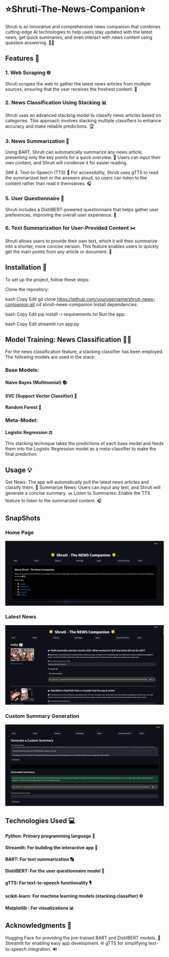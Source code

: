 # ⭐Shruti-The-News-Companion⭐

Shruti is an innovative and comprehensive news companion that combines cutting-edge AI technologies to help users stay updated with the latest news, get quick summaries, and even interact with news content using question answering. 📰🤖



## Features 🚀
### 1. Web Scraping 🌐
Shruti scrapes the web to gather the latest news articles from multiple sources, ensuring that the user receives the freshest content. 🔄

### 2. News Classification Using Stacking 📊
Shruti uses an advanced stacking model to classify news articles based on categories. This approach involves stacking multiple classifiers to enhance accuracy and make reliable predictions. 🏆

### 3. News Summarization 📝
Using BART, Shruti can automatically summarize any news article, presenting only the key points for a quick overview. 📃 Users can input their own content, and Shruti will condense it for easier reading.

3## 4. Text-to-Speech (TTS) 🎤
For accessibility, Shruti uses gTTS to read the summarized text or the answers aloud, so users can listen to the content rather than read it themselves. 🎧

### 5. User Questionnaire 📝
Shruti includes a DistilBERT-powered questionnaire that helps gather user preferences, improving the overall user experience. 🌱

### 6. Text Summarization for User-Provided Content ✂️
Shruti allows users to provide their own text, which it will then summarize into a shorter, more concise version. This feature enables users to quickly get the main points from any article or document. 📃



## Installation 🔧
To set up the project, follow these steps:

Clone the repository:

bash
Copy
Edit
git clone https://github.com/yourusername/shruti-news-companion.git
cd shruti-news-companion
Install dependencies:

bash
Copy
Edit
pip install -r requirements.txt
Run the app:

bash
Copy
Edit
streamlit run app.py


## Model Training: News Classification 🧑‍💻
For the news classification feature, a stacking classifier has been employed. The following models are used in the stack:

### Base Models:
#### Naive Bayes (Multinomial) 📚
#### SVC (Support Vector Classifier) 🧳
#### Random Forest 🌳
### Meta-Model:
#### Logistic Regression ⚖️
This stacking technique takes the predictions of each base model and feeds them into the Logistic Regression model as a meta-classifier to make the final prediction.



## Usage 💡
Get News: The app will automatically pull the latest news articles and classify them. 📰
Summarize News: Users can input any text, and Shruti will generate a concise summary. ✂️
Listen to Summaries: Enable the TTS feature to listen to the summarized content. 🎧


## SnapShots
### Home Page
![Home](images/1.png)

### Latest News
![News Summary, Text_to_Speech, Questionarre ](images/2.png)

### Custom Summary Generation
![Custom Summary Generator](images/3.png)


## Technologies Used 💻
#### Python: Primary programming language 🐍
#### Streamlit: For building the interactive app 🌊
#### BART: For text summarization 🔠
#### DistilBERT: For the user questionnaire model 🧠
#### gTTS: For text-to-speech functionality 🎙️
#### scikit-learn: For machine learning models (stacking classifier) ⚙️
#### Matplotlib : For visualizations 📊


## Acknowledgments 🙏
Hugging Face for providing the pre-trained BART and DistilBERT models. 🤗
Streamlit for enabling easy app development. 🌐
gTTS for simplifying text-to-speech integration. 🔊
